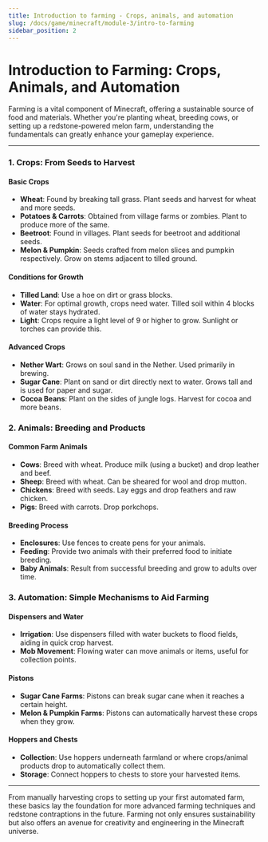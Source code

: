 ```yaml
---
title: Introduction to farming - Crops, animals, and automation
slug: /docs/game/minecraft/module-3/intro-to-farming
sidebar_position: 2
---
```


# Introduction to Farming: Crops, Animals, and Automation

Farming is a vital component of Minecraft, offering a sustainable source of food and materials. Whether you're planting wheat, breeding cows, or setting up a redstone-powered melon farm, understanding the fundamentals can greatly enhance your gameplay experience.

---

### 1. **Crops: From Seeds to Harvest**

#### **Basic Crops**

* **Wheat**: Found by breaking tall grass. Plant seeds and harvest for wheat and more seeds.
* **Potatoes & Carrots**: Obtained from village farms or zombies. Plant to produce more of the same.
* **Beetroot**: Found in villages. Plant seeds for beetroot and additional seeds.
* **Melon & Pumpkin**: Seeds crafted from melon slices and pumpkin respectively. Grow on stems adjacent to tilled ground.

#### **Conditions for Growth**

* **Tilled Land**: Use a hoe on dirt or grass blocks.
* **Water**: For optimal growth, crops need water. Tilled soil within 4 blocks of water stays hydrated.
* **Light**: Crops require a light level of 9 or higher to grow. Sunlight or torches can provide this.

#### **Advanced Crops**

* **Nether Wart**: Grows on soul sand in the Nether. Used primarily in brewing.
* **Sugar Cane**: Plant on sand or dirt directly next to water. Grows tall and is used for paper and sugar.
* **Cocoa Beans**: Plant on the sides of jungle logs. Harvest for cocoa and more beans.

### 2. **Animals: Breeding and Products**

#### **Common Farm Animals**

* **Cows**: Breed with wheat. Produce milk (using a bucket) and drop leather and beef.
* **Sheep**: Breed with wheat. Can be sheared for wool and drop mutton.
* **Chickens**: Breed with seeds. Lay eggs and drop feathers and raw chicken.
* **Pigs**: Breed with carrots. Drop porkchops.

#### **Breeding Process**

* **Enclosures**: Use fences to create pens for your animals.
* **Feeding**: Provide two animals with their preferred food to initiate breeding.
* **Baby Animals**: Result from successful breeding and grow to adults over time.

### 3. **Automation: Simple Mechanisms to Aid Farming**

#### **Dispensers and Water**

* **Irrigation**: Use dispensers filled with water buckets to flood fields, aiding in quick crop harvest.
* **Mob Movement**: Flowing water can move animals or items, useful for collection points.

#### **Pistons**

* **Sugar Cane Farms**: Pistons can break sugar cane when it reaches a certain height.
* **Melon & Pumpkin Farms**: Pistons can automatically harvest these crops when they grow.

#### **Hoppers and Chests**

* **Collection**: Use hoppers underneath farmland or where crops/animal products drop to automatically collect them.
* **Storage**: Connect hoppers to chests to store your harvested items.

---

From manually harvesting crops to setting up your first automated farm, these basics lay the foundation for more advanced farming techniques and redstone contraptions in the future. Farming not only ensures sustainability but also offers an avenue for creativity and engineering in the Minecraft universe.
